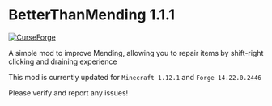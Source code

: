 BetterThanMending 1.1.1
=========
[![ CurseForge](http://cf.way2muchnoise.eu/264738.svg)](https://minecraft.curseforge.com/projects/better-than-mending)

A simple mod to improve Mending, allowing you to repair items by shift-right clicking and draining experience

This mod is currently updated for `Minecraft 1.12.1` and `Forge 14.22.0.2446`

Please verify and report any issues!
